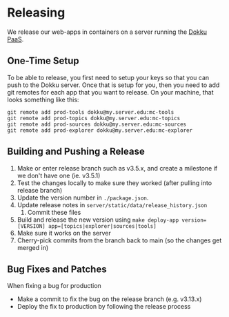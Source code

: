 Releasing
=========

We release our web-apps in containers on a server running the [Dokku PaaS](http://dokku.viewdocs.io/dokku/).

One-Time Setup
--------------

To be able to release, you first need to setup your keys so that you can push to the Dokku server.
Once that is setup for you, then you need to add git remotes for each app that you want to release.
On your machine, that looks something like this:

```
git remote add prod-tools dokku@my.server.edu:mc-tools
git remote add prod-topics dokku@my.server.edu:mc-topics
git remote add prod-sources dokku@my.server.edu:mc-sources
git remote add prod-explorer dokku@my.server.edu:mc-explorer
```

Building and Pushing a Release
-------------------------------

1. Make or enter release branch such as v3.5.x, and create a milestone if we don't have one (ie. v3.5.1)
1. Test the changes locally to make sure they worked (after pulling into release branch)
1. Update the version number in `./package.json`.
1. Update release notes in `server/static/data/release_history.json`
   1. Commit these files
1. Build and release the new version using `make deploy-app version=[VERSION] app=[topics|explorer|sources|tools]`
1. Make sure it works on the server
1. Cherry-pick commits from the branch back to main (so the changes get merged in)

Bug Fixes and Patches
---------------------

When fixing a bug for production
* Make a commit to fix the bug on the release branch (e.g. v3.13.x)
* Deploy the fix to production by following the release process
